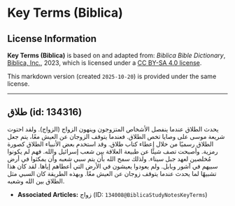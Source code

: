# Key Terms (Biblica)

## License Information

**Key Terms (Biblica)** is based on and adapted from: _Biblica Bible Dictionary_, [Biblica, Inc.](https://www.biblica.com/), 2023, which is licensed under a [CC BY-SA 4.0 license](https://creativecommons.org/licenses/by-sa/4.0/legalcode.en).

This markdown version (created `2025-10-20`) is provided under the same license.



--------------------------------

## طلاق (id: 134316)

يحدث الطلاق عندما ينفصل الأشخاص المتزوجون وينهون الزواج (الزواج). ولقد احتوت شريعة موسى على وصايا تخص الطلاق. فعندما يتوقف الزوجان عن العيش معًا، يتم جعل الطلاق رسميًا من خلال إعطاء كتاب طلاق. وقد استخدم بعض الأنبياء الطلاق كصورة رمزية. وأصبحت تصف شيئًا عن طبيعة العلاقة بين شعب إسرائيل والله. فهم لم يكونوا مُخلصين لعهد جبل سيناء. ولذلك سمح الله بأن يتم سبي شعبه وأن يمكثوا في أرض سبيهم في آشور وبابل. ولم يعودوا يعيشون في الأرض التي أعطاهم إياها. لقد كان هذا تشبيهًا لما يحدث عندما يتوقف زوجان عن العيش معًا. وبهذه الطريقة كان السبي مثل الطلاق بين الله وشعبه.

* **Associated Articles:** زواج (ID: `134008@BiblicaStudyNotesKeyTerms`)

